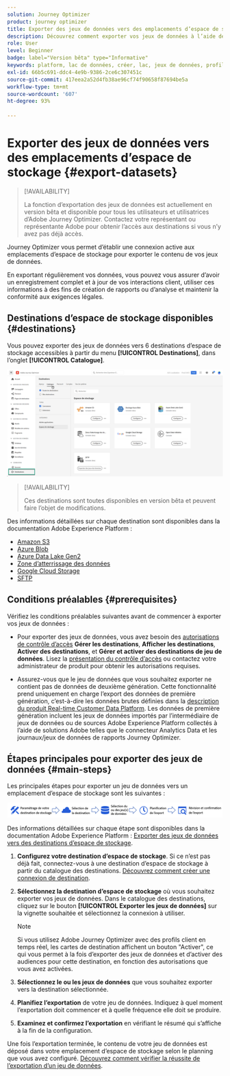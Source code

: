 ```yaml
---
solution: Journey Optimizer
product: journey optimizer
title: Exporter des jeux de données vers des emplacements d’espace de stockage
description: Découvrez comment exporter vos jeux de données à l’aide des destinations d’espace de stockage d’Adobe Experience Platform.
role: User
level: Beginner
badge: label="Version bêta" type="Informative"
keywords: platform, lac de données, créer, lac, jeux de données, profil
exl-id: 66b5c691-ddc4-4e9b-9386-2ce6c307451c
source-git-commit: 417eea2a52d4fb38ae96cf74f90658f87694be5a
workflow-type: tm+mt
source-wordcount: '607'
ht-degree: 93%

---
```


# Exporter des jeux de données vers des emplacements d’espace de stockage {#export-datasets}

>[!AVAILABILITY]
>
>La fonction d’exportation des jeux de données est actuellement en version bêta et disponible pour tous les utilisateurs et utilisatrices d’Adobe Journey Optimizer. Contactez votre représentant ou représentante Adobe pour obtenir l’accès aux destinations si vous n’y avez pas déjà accès.

Journey Optimizer vous permet d’établir une connexion active aux emplacements d’espace de stockage pour exporter le contenu de vos jeux de données.

En exportant régulièrement vos données, vous pouvez vous assurer d’avoir un enregistrement complet et à jour de vos interactions client, utiliser ces informations à des fins de création de rapports ou d’analyse et maintenir la conformité aux exigences légales.

## Destinations d’espace de stockage disponibles {#destinations}

Vous pouvez exporter des jeux de données vers 6 destinations d’espace de stockage accessibles à partir du menu **[!UICONTROL Destinations]**, dans l’onglet **[!UICONTROL Catalogue]**.

![](assets/dataset-export-setup.png)

>[!AVAILABILITY]
>
>Ces destinations sont toutes disponibles en version bêta et peuvent faire l’objet de modifications.

Des informations détaillées sur chaque destination sont disponibles dans la documentation Adobe Experience Platform :

* [Amazon S3](https://experienceleague.adobe.com/docs/experience-platform/destinations/catalog/cloud-storage/amazon-s3.html?lang=fr)
* [Azure Blob](https://experienceleague.adobe.com/docs/experience-platform/destinations/catalog/cloud-storage/azure-blob.html?lang=fr)
* [Azure Data Lake Gen2](https://experienceleague.adobe.com/docs/experience-platform/destinations/catalog/cloud-storage/adls-gen2.html?lang=fr)
* [Zone d’atterrissage des données](https://experienceleague.adobe.com/docs/experience-platform/destinations/catalog/cloud-storage/data-landing-zone.html?lang=fr)
* [Google Cloud Storage](https://experienceleague.adobe.com/docs/experience-platform/destinations/catalog/cloud-storage/google-cloud-storage.html?lang=fr)
* [SFTP](https://experienceleague.adobe.com/docs/experience-platform/destinations/catalog/cloud-storage/sftp.html?lang=fr)

## Conditions préalables {#prerequisites}

Vérifiez les conditions préalables suivantes avant de commencer à exporter vos jeux de données :

* Pour exporter des jeux de données, vous avez besoin des [autorisations de contrôle d’accès](https://experienceleague.adobe.com/docs/experience-platform/access-control/home.html?lang=fr#permissions) **Gérer les destinations**, **Afficher les destinations**, **Activer des destinations**, et **Gérer et activer des destinations de jeu de données**. Lisez la [présentation du contrôle d’accès](https://experienceleague.adobe.com/docs/experience-platform/access-control/ui/overview.html?lang=fr) ou contactez votre administrateur de produit pour obtenir les autorisations requises.

* Assurez-vous que le jeu de données que vous souhaitez exporter ne contient pas de données de deuxième génération. Cette fonctionnalité prend uniquement en charge l’export des données de première génération, c’est-à-dire les données brutes définies dans la [description du produit Real-time Customer Data Platform](https://helpx.adobe.com/fr/legal/product-descriptions/real-time-customer-data-platform-b2c-edition-prime-and-ultimate-packages.html). Les données de première génération incluent les jeux de données importés par l’intermédiaire de jeux de données ou de sources Adobe Experience Platform collectés à l’aide de solutions Adobe telles que le connecteur Analytics Data et les journaux/jeux de données de rapports Journey Optimizer.

## Étapes principales pour exporter des jeux de données {#main-steps}

Les principales étapes pour exporter un jeu de données vers un emplacement d’espace de stockage sont les suivantes :

![](assets/dataset-export-process.png)

Des informations détaillées sur chaque étape sont disponibles dans la documentation Adobe Experience Platform : [Exporter des jeux de données vers des destinations d’espace de stockage](https://experienceleague.adobe.com/docs/experience-platform/destinations/ui/activate/export-datasets.html?lang=fr).

1. **Configurez votre destination d’espace de stockage**. Si ce n’est pas déjà fait, connectez-vous à une destination d’espace de stockage à partir du catalogue des destinations. [Découvrez comment créer une connexion de destination](https://experienceleague.adobe.com/docs/experience-platform/destinations/ui/connect-destination.html?lang=fr#setup).

   <!--![](assets/dataset-export-setup.png)-->

1. **Sélectionnez la destination d’espace de stockage** où vous souhaitez exporter vos jeux de données. Dans le catalogue des destinations, cliquez sur le bouton **[!UICONTROL Exporter les jeux de données]** sur la vignette souhaitée et sélectionnez la connexion à utiliser.

   <!--![](assets/dataset-export-destination.png)-->

   >[!NOTE]
   >
   >Si vous utilisez Adobe Journey Optimizer avec des profils client en temps réel, les cartes de destination affichent un bouton &quot;Activer&quot;, ce qui vous permet à la fois d’exporter des jeux de données et d’activer des audiences pour cette destination, en fonction des autorisations que vous avez activées.

1. **Sélectionnez le ou les jeux de données** que vous souhaitez exporter vers la destination sélectionnée.

   <!--![](assets/dataset-export-dataset-selection.png)-->

1. **Planifiez l’exportation** de votre jeu de données. Indiquez à quel moment l’exportation doit commencer et à quelle fréquence elle doit se produire.

   <!--![](assets/dataset-export-schedule.png)-->

1. **Examinez et confirmez l’exportation** en vérifiant le résumé qui s’affiche à la fin de la configuration.

   <!--![](assets/dataset-export-review.png)-->

Une fois l’exportation terminée, le contenu de votre jeu de données est déposé dans votre emplacement d’espace de stockage selon le planning que vous avez configuré. [Découvrez comment vérifier la réussite de l’exportation d’un jeu de données](https://experienceleague.adobe.com/docs/experience-platform/destinations/ui/activate/export-datasets.html?lang=fr#verify).
